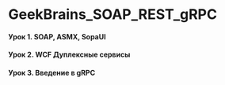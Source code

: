 # GeekBrains_SOAP_REST_gRPC

#### Урок 1. SOAP, ASMX, SopaUI

#### Урок 2. WCF Дуплексные сервисы

#### Урок 3. Введение в gRPC
